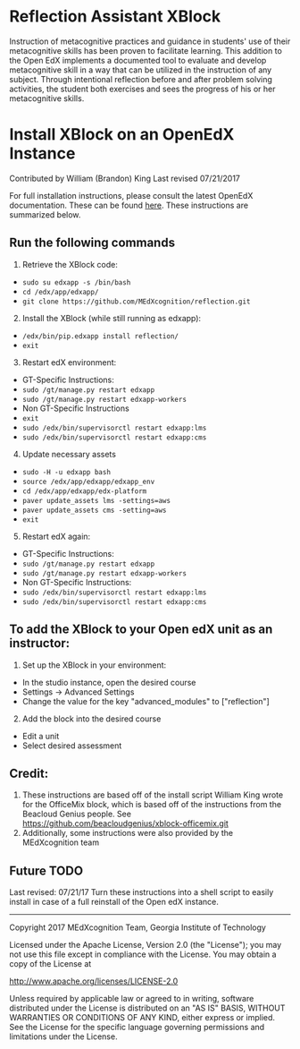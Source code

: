 Reflection Assistant XBlock
===========================

Instruction of metacognitive practices and guidance in students' use of their metacognitive skills has been proven to facilitate learning. This addition to the Open EdX implements a documented tool to evaluate and develop metacognitive skill in a way that can be utilized in the instruction of any subject. Through intentional reflection before and after problem solving activities, the student both exercises and sees the progress of his or her metacognitive skills.

# Install XBlock on an OpenEdX Instance

Contributed by William (Brandon) King
Last revised 07/21/2017

For full installation instructions, please consult the latest OpenEdX documentation. These can be found [here](edx.readthedocs.io/projects/edx-developer-guide/en/latest/extending_platform/xblocks.html#deploying-your-xblock). These instructions are summarized below.

## Run the following commands

1. Retrieve the XBlock code:
* ```sudo su edxapp -s /bin/bash```
* ```cd /edx/app/edxapp/```
* ```git clone https://github.com/MEdXcognition/reflection.git```
2. Install the XBlock (while still running as edxapp):
* ```/edx/bin/pip.edxapp install reflection/```
* ```exit```

3. Restart edX environment:
* GT-Specific Instructions:
 * ```sudo /gt/manage.py restart edxapp```
 * ```sudo /gt/manage.py restart edxapp-workers```
* Non GT-Specific Instructions
 * ```exit```
 * ```sudo /edx/bin/supervisorctl restart edxapp:lms```
 * ```sudo /edx/bin/supervisorctl restart edxapp:cms```
4. Update necessary assets
* ```sudo -H -u edxapp bash```
* ```source /edx/app/edxapp/edxapp_env```
* ```cd /edx/app/edxapp/edx-platform```
* ```paver update_assets lms -settings=aws```
* ```paver update_assets cms -setting=aws```
* ```exit```

5. Restart edX again:
* GT-Specific Instructions:
 * ```sudo /gt/manage.py restart edxapp```
 * ```sudo /gt/manage.py restart edxapp-workers```
* Non GT-Specific Instructions:
 * ```sudo /edx/bin/supervisorctl restart edxapp:lms```
 * ```sudo /edx/bin/supervisorctl restart edxapp:cms``` 

## To add the XBlock to your Open edX unit as an instructor:
1. Set up the XBlock in your environment:
* In the studio instance, open the desired course
* Settings -> Advanced Settings
* Change the value for the key "advanced_modules" to ["reflection"]
2. Add the block into the desired course
* Edit a unit
* Select desired assessment

## Credit:
1. These instructions are based off of the install script William King wrote for the OfficeMix block, which is based off of the instructions from the Beacloud Genius people. See <https://github.com/beacloudgenius/xblock-officemix.git>
2. Additionally, some instructions were also provided by the MEdXcognition team

## Future TODO
Last revised: 07/21/17
Turn these instructions into a shell script to easily install in case of a full reinstall of the Open edX instance. 

---

Copyright 2017 MEdXcognition Team, Georgia Institute of Technology

Licensed under the Apache License, Version 2.0 (the "License");
you may not use this file except in compliance with the License.
You may obtain a copy of the License at

   http://www.apache.org/licenses/LICENSE-2.0

Unless required by applicable law or agreed to in writing, software
distributed under the License is distributed on an "AS IS" BASIS,
WITHOUT WARRANTIES OR CONDITIONS OF ANY KIND, either express or implied.
See the License for the specific language governing permissions and
limitations under the License.
